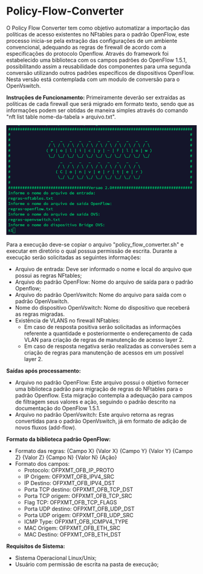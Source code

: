 # Policy-Flow-Converter

O Policy Flow Converter tem como objetivo automatizar a importação das políticas de acesso existentes no NFtables para o padrão OpenFlow, este processo inicia-se pela extração das configurações de um ambiente convencional,  adequando as regras de firewall de acordo com a especificações do protocolo Openflow. Através do framework foi estabelecido uma biblioteca com os campos padrões do OpenFlow 1.5.1, possibilitando assim a reusabilidade dos componentes para uma segunda conversão utilizando outros padrões específicos de dispositivos OpenFlow. Nesta versão está contemplada com um modulo de conversão para o OpenVswitch. 

<b>Instruções de Funcionamento:</b>
Primeiramente deverão ser extraídas as políticas de cada firewall que será migrado em formato texto, sendo que as informações podem ser obtidas de maneira simples através do comando "nft list table nome-da-tabela » arquivo.txt".

![alt text](https://github.com/rogerobr/Policy-Flow-Converter/blob/master/policy-flow%20converter.png)

Para a execução deve-se copiar o arquivo "policy_flow_converter.sh" e executar em diretório o qual possua permissão de escrita. Durante a execução serão solicitadas as seguintes informações:
  - Arquivo de entrada: Deve ser informado o nome e local do arquivo que possui as regras NFtables;
  - Arquivo do padrão OpenFlow: Nome do arquivo de saída para o padrão Openflow;
  - Arquivo do padrão OpenVswitch: Nome do arquivo para saída com o padrão OpenVswitch.
  - Nome do dispositivo OpenVswitch: Nome do dispositivo que receberá as regras migradas.
  - Existência de VLANS no firewall NFtables:
       * Em caso de resposta positiva serão solicitadas as informações referente a quantidade e posteriormente o     endereçamento de cada VLAN para criação de regras de manutenção de acesso layer 2.
       * Em caso de resposta negativa serão realizadas as conversões sem a criação de regras para manutenção de acessos em um possível layer 2.
        
<b>Saídas após processamento:</b>
 - Arquivo no padrão OpenFlow: Este arquivo possui o objetivo fornecer uma biblioteca padrão para migração de regras do NFtables para o padrão Openflow. Esta migração contempla a adequação para campos de filtragem seus valores e ação, seguindo o padrão descrito na documentação do OpenFlow 1.5.1. 
 - Arquivo no padrão OpenVswitch: Este arquivo retorna as regras convertidas para o padrão OpenVswitch, já em formato de adição de novos fluxos (add-flow). 
 
<b> Formato da biblioteca padrão OpenFlow:</b>
- Formato das regras:  {Campo X} {Valor X} {Campo Y} {Valor Y} {Campo Z} {Valor Z} {Campo N} {Valor N} {Ação} 
- Formato dos campos: 
  - Protocolo: OFPXMT_OFB_IP_PROTO
  - IP Origem: OFPXMT_OFB_IPV4_SRC
  - IP Destino: OFPXMT_OFB_IPV4_DST
  - Porta TCP destino: OFPXMT_OFB_TCP_DST
  - Porta TCP origem: OFPXMT_OFB_TCP_SRC
  - Flag TCP: OFPXMT_OFB_TCP_FLAGS 
  - Porta UDP destino: OFPXMT_OFB_UDP_DST
  - Porta UDP origem: OFPXMT_OFB_UDP_SRC
  - ICMP Type: OFPXMT_OFB_ICMPV4_TYPE
  - MAC Origem: OFPXMT_OFB_ETH_SRC 
  - MAC Destino: OFPXMT_OFB_ETH_DST 
 
<b>Requisitos de Sistema:</b>
 - Sistema Operacional Linux/Unix;
 - Usuário com permissão de escrita na pasta de execução;
